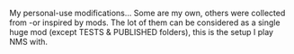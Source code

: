 My personal-use modifications... Some are my own, others were collected from -or inspired by mods.
The lot of them can be considered as a single huge mod (except TESTS & PUBLISHED folders), this is the setup I play NMS with.

